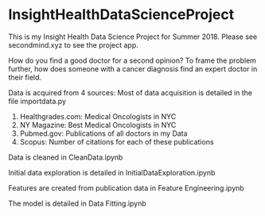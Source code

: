 # InsightHealthDataScienceProject
This is my Insight Health Data Science Project for Summer 2018. Please see
secondmind.xyz to see the project app.

How do you find a good doctor for a second opinion?
To frame the problem further, how does someone with a cancer diagnosis find an expert doctor in their field.

Data is acquired from 4 sources:
Most of data acquisition is detailed in the file importdata.py
1. Healthgrades.com: Medical Oncologists in NYC
2. NY Magazine: Best Medical Oncologists in NYC
3. Pubmed.gov: Publications of all doctors in my Data
4. Scopus: Number of citations for each of these publications

Data is cleaned in CleanData.ipynb

Initial data exploration is detailed in InitialDataExploration.ipynb

Features are created from publication data in Feature Engineering.ipynb

The model is detailed in Data Fitting.ipynb
